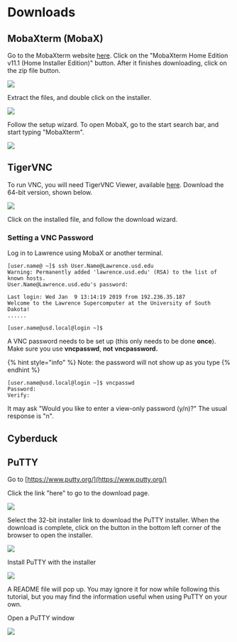 # Downloads

## MobaXterm \(MobaX\)

Go to the MobaXterm website [here](https://mobaxterm.mobatek.net/download-home-edition.html). Click on the "MobaXterm Home Edition v11.1 \(Home Installer Edition\)" button.  After it finishes downloading, click on the zip file button.

![](../.gitbook/assets/mobax1.png)

Extract the files, and double click on the installer.

![](../.gitbook/assets/mobax2.png)

Follow the setup wizard.  To open MobaX, go to the start search bar, and start typing "MobaXterm".

![](../.gitbook/assets/mobax3.png)

## TigerVNC

To run VNC, you will need TigerVNC Viewer, available [here](https://bintray.com/tigervnc/stable/tigervnc).  Download the 64-bit version, shown below.

![](../.gitbook/assets/tigervnc-download.png)

Click on the installed file, and follow the download wizard.

### Setting a VNC Password

Log in to Lawrence using MobaX or another terminal.

```text
[user.name@ ~]$ ssh User.Name@Lawrence.usd.edu
Warning: Permanently added 'lawrence.usd.edu' (RSA) to the list of known hosts.
User.Name@Lawrence.usd.edu's password:

Last login: Wed Jan  9 13:14:19 2019 from 192.236.35.187
Welcome to the Lawrence Supercomputer at the University of South Dakota!
......​

[user.name@usd.local@login ~]$
```

A VNC password needs to be set up \(this only needs to be done **once**\).  Make sure you use **vncpasswd**, **not** **vncpassword.**

{% hint style="info" %}
Note: the password will not show up as you type
{% endhint %}

```text
[user.name@usd.local@login ~]$ vncpasswd
Password:
Verify:
```

It may ask "Would you like to enter a view-only password \(y/n\)?"  The usual response is "n".

## Cyberduck



## PuTTY

Go to [https://www.putty.org/](https://www.putty.org/)

Click the link "here" to go to the download page. 

![](../.gitbook/assets/puttytodownloadlink.png)

Select the 32-bit installer link to download the PuTTY installer.  When the download is complete, click on the button in the bottom left corner of the browser to open the installer.

![](../.gitbook/assets/screenshot-73%20%282%29.png)

Install PuTTY with the installer

![](../.gitbook/assets/screenshot-79.png)

A README file will pop up.  You may ignore it for now while following this tutorial, but you may find the information useful when using PuTTY on your own.

Open a PuTTY window

![](../.gitbook/assets/screenshot-85.png)

## 



